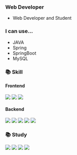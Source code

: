 ### Web Developer
- Web Developer and Student

### I can use...
- JAVA
- Spring
- SpringBoot
- MySQL



<h3>
📚 Skill
</h3>
  <h4>
    Frontend
  </h4>
    <p>
      <img src="https://img.shields.io/badge/HTML5-E34F26?style=flat&logo=HTML5&logoColor=white"/>
      <img src="https://img.shields.io/badge/CSS3-1572B6?style=flat&logo=CSS3&logoColor=white"/>
      <img src="https://img.shields.io/badge/JavaScript-F7DF1E?style=flat&logo=JavaScript&logoColor=white"/>
    </p>
  <h4>
    Backend
  </h4>
    <p>
      <img src="https://img.shields.io/badge/Java-007396?style=flat&logo=Java&logoColor=white"/>
      <img src="https://img.shields.io/badge/Spring-6DB33F?style=flat&logo=Spring&logoColor=white"/>
      <img src="https://img.shields.io/badge/Spring Boot-6DB33F?style=flat&logo=Spring Boot&logoColor=white"/>
      <img src="https://img.shields.io/badge/MySQL-4479A1?style=flat&logo=MySQL&logoColor=white"/>
      <img src="https://img.shields.io/badge/mariaDB-003545?style=flat&logo=mariaDB&logoColor=white">
    </p>
<h3>
📚 Study
</h3>
  <p>
    <img src="https://img.shields.io/badge/React-61DAFB?style=flat&logo=React&logoColor=white"/>
    <img src="https://img.shields.io/badge/Thymeleaf-005F0F?style=flat&logo=Thymeleaf&logoColor=white"/>
    <img src="https://img.shields.io/badge/Spring Security-6DB33F?style=flat&logo=Spring Security&logoColor=white"/>
    <img src="https://img.shields.io/badge/Amazon AWS-232F3E?style=flat&logo=Amazon AWS&logoColor=white"/>
  </p>
